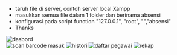 - taruh file di server, contoh server local Xampp
- masukkan semua file dalam 1 folder dan berinama absensi
- konfigurasi pada script function "127.0.0.1", "root", "","absensi"
- Thanks

![dasbord](https://github.com/AndikaMeisma/absensi.github.io/assets/56225727/99faba61-cd2c-47f0-92e0-628e8e79998e)  
![scan barcode masuk](https://github.com/AndikaMeisma/absensi.github.io/assets/56225727/417fec33-217b-4401-b4b7-5974221de9ca)
![histori](https://github.com/AndikaMeisma/absensi.github.io/assets/56225727/95eac2e3-13b0-4244-98fb-8519d8b05d8d)
![daftar pegawai](https://github.com/AndikaMeisma/absensi.github.io/assets/56225727/a3aa83a1-6143-4d84-897b-a9e0c27aef40)
![rekap](https://github.com/AndikaMeisma/absensi.github.io/assets/56225727/51de6a41-d5a8-4b4e-ba5a-4011488db8f0)

